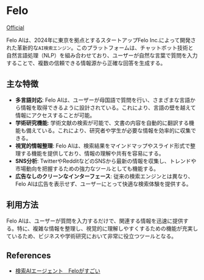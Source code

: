 # Felo

[Official](https://felo.ai/search)

Felo AIは、2024年に東京を拠点とするスタートアップFelo Inc.によって開発された革新的な`AI検索エンジン`。このプラットフォームは、チャットボット技術と自然言語処理（NLP）を組み合わせており、ユーザーが自然な言葉で質問を入力することで、複数の信頼できる情報源から正確な回答を生成する。

## 主な特徴

- **多言語対応**: Felo AIは、ユーザーが母国語で質問を行い、さまざまな言語から情報を取得できるように設計されている。これにより、言語の壁を越えて情報にアクセスすることが可能。
- **学術研究機能**: 学術文献の検索が可能で、文書の内容を自動的に翻訳する機能も備えている。これにより、研究者や学生が必要な情報を効率的に収集できる。
- **視覚的情報整理**: Felo AIは、検索結果をマインドマップやスライド形式で整理する機能を提供しており、情報の理解や共有を容易にする。
- **SNS分析**: TwitterやRedditなどのSNSから最新の情報を収集し、トレンドや市場動向を把握するための強力なツールとしても機能する。
- **広告なしのクリーンなインターフェース**: 従来の検索エンジンとは異なり、Felo AIは広告を表示せず、ユーザーにとって快適な検索体験を提供する。

## 利用方法

Felo AIは、ユーザーが質問を入力するだけで、関連する情報を迅速に提供する。特に、複雑な情報を整理し、視覚的に理解しやすくするための機能が充実しているため、ビジネスや学術研究において非常に役立つツールとなる。

## References

- [検索AIエージェント　Feloがすごい](https://qiita.com/yossitech/items/04459bca6eb266d13162)
